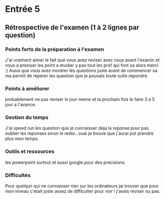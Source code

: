 # Entrée 5
## Rétrospective de l'examen (1 à 2 lignes par question)

### Points forts de la préparation à l'examen
J'ai vraiment aimer le fait que vous avez reviser avec nous avant l'examin et nous a presiser les point a etudier y pas tout les prof qui font sa alors merci :) Aussi que vous avez montrer les questions juste avant de commencer sa ma permit de reperer les question que je pouvais toute suite repondre.


### Points à améliorer
probablement ne pas reviser le jour meme et la prochain fois le faire 3 a 5 jour a l'avance.

### Gestion du temps
J'ai speed run les question que je connaisser deja la reponse pour pas oublier les reponses sinon le reste...ouai je trouve que j'aurai put prendre plus mon temps. 

### Outils et ressources
les powerpoint surtout et aussi google pour des precisions.

### Difficultés
Pour quelqun qui ne connaisser rien sur les ordinateurs jai trouver que pour mon niveau c'etait juste assez de difficulter pour voir i j'avais reviser ou pas.

